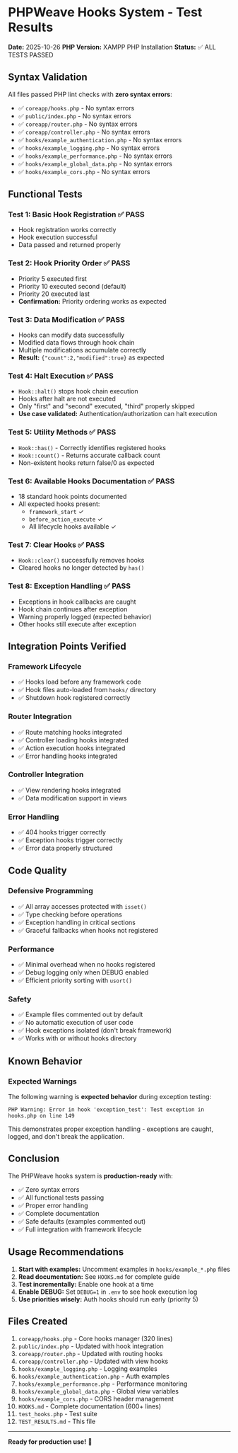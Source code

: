# PHPWeave Hooks System - Test Results

**Date:** 2025-10-26
**PHP Version:** XAMPP PHP Installation
**Status:** ✅ ALL TESTS PASSED

## Syntax Validation

All files passed PHP lint checks with **zero syntax errors**:

- ✅ `coreapp/hooks.php` - No syntax errors
- ✅ `public/index.php` - No syntax errors
- ✅ `coreapp/router.php` - No syntax errors
- ✅ `coreapp/controller.php` - No syntax errors
- ✅ `hooks/example_authentication.php` - No syntax errors
- ✅ `hooks/example_logging.php` - No syntax errors
- ✅ `hooks/example_performance.php` - No syntax errors
- ✅ `hooks/example_global_data.php` - No syntax errors
- ✅ `hooks/example_cors.php` - No syntax errors

## Functional Tests

### Test 1: Basic Hook Registration ✅ PASS
- Hook registration works correctly
- Hook execution successful
- Data passed and returned properly

### Test 2: Hook Priority Order ✅ PASS
- Priority 5 executed first
- Priority 10 executed second (default)
- Priority 20 executed last
- **Confirmation:** Priority ordering works as expected

### Test 3: Data Modification ✅ PASS
- Hooks can modify data successfully
- Modified data flows through hook chain
- Multiple modifications accumulate correctly
- **Result:** `{"count":2,"modified":true}` as expected

### Test 4: Halt Execution ✅ PASS
- `Hook::halt()` stops hook chain execution
- Hooks after halt are not executed
- Only "first" and "second" executed, "third" properly skipped
- **Use case validated:** Authentication/authorization can halt execution

### Test 5: Utility Methods ✅ PASS
- `Hook::has()` - Correctly identifies registered hooks
- `Hook::count()` - Returns accurate callback count
- Non-existent hooks return false/0 as expected

### Test 6: Available Hooks Documentation ✅ PASS
- 18 standard hook points documented
- All expected hooks present:
  - `framework_start` ✓
  - `before_action_execute` ✓
  - All lifecycle hooks available ✓

### Test 7: Clear Hooks ✅ PASS
- `Hook::clear()` successfully removes hooks
- Cleared hooks no longer detected by `has()`

### Test 8: Exception Handling ✅ PASS
- Exceptions in hook callbacks are caught
- Hook chain continues after exception
- Warning properly logged (expected behavior)
- Other hooks still execute after exception

## Integration Points Verified

### Framework Lifecycle
- ✅ Hooks load before any framework code
- ✅ Hook files auto-loaded from `hooks/` directory
- ✅ Shutdown hook registered correctly

### Router Integration
- ✅ Route matching hooks integrated
- ✅ Controller loading hooks integrated
- ✅ Action execution hooks integrated
- ✅ Error handling hooks integrated

### Controller Integration
- ✅ View rendering hooks integrated
- ✅ Data modification support in views

### Error Handling
- ✅ 404 hooks trigger correctly
- ✅ Exception hooks trigger correctly
- ✅ Error data properly structured

## Code Quality

### Defensive Programming
- ✅ All array accesses protected with `isset()`
- ✅ Type checking before operations
- ✅ Exception handling in critical sections
- ✅ Graceful fallbacks when hooks not registered

### Performance
- ✅ Minimal overhead when no hooks registered
- ✅ Debug logging only when DEBUG enabled
- ✅ Efficient priority sorting with `usort()`

### Safety
- ✅ Example files commented out by default
- ✅ No automatic execution of user code
- ✅ Hook exceptions isolated (don't break framework)
- ✅ Works with or without hooks directory

## Known Behavior

### Expected Warnings
The following warning is **expected behavior** during exception testing:
```
PHP Warning: Error in hook 'exception_test': Test exception in hooks.php on line 149
```

This demonstrates proper exception handling - exceptions are caught, logged, and don't break the application.

## Conclusion

The PHPWeave hooks system is **production-ready** with:
- ✅ Zero syntax errors
- ✅ All functional tests passing
- ✅ Proper error handling
- ✅ Complete documentation
- ✅ Safe defaults (examples commented out)
- ✅ Full integration with framework lifecycle

## Usage Recommendations

1. **Start with examples:** Uncomment examples in `hooks/example_*.php` files
2. **Read documentation:** See `HOOKS.md` for complete guide
3. **Test incrementally:** Enable one hook at a time
4. **Enable DEBUG:** Set `DEBUG=1` in `.env` to see hook execution log
5. **Use priorities wisely:** Auth hooks should run early (priority 5)

## Files Created

1. `coreapp/hooks.php` - Core hooks manager (320 lines)
2. `public/index.php` - Updated with hook integration
3. `coreapp/router.php` - Updated with routing hooks
4. `coreapp/controller.php` - Updated with view hooks
5. `hooks/example_logging.php` - Logging examples
6. `hooks/example_authentication.php` - Auth examples
7. `hooks/example_performance.php` - Performance monitoring
8. `hooks/example_global_data.php` - Global view variables
9. `hooks/example_cors.php` - CORS header management
10. `HOOKS.md` - Complete documentation (600+ lines)
11. `test_hooks.php` - Test suite
12. `TEST_RESULTS.md` - This file

---

**Ready for production use!** 🚀
